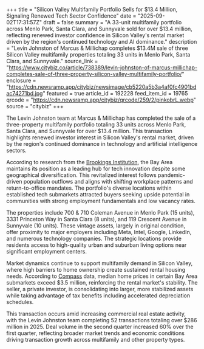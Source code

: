+++
title = "Silicon Valley Multifamily Portfolio Sells for $13.4 Million, Signaling Renewed Tech Sector Confidence"
date = "2025-09-02T17:31:57Z"
draft = false
summary = "A 33-unit multifamily portfolio across Menlo Park, Santa Clara, and Sunnyvale sold for over $13.4 million, reflecting renewed investor confidence in Silicon Valley's rental market driven by the region's continued technology and AI dominance."
description = "Levin Johnston of Marcus & Millichap completes $13.4M sale of three Silicon Valley multifamily properties totaling 33 units in Menlo Park, Santa Clara, and Sunnyvale."
source_link = "https://www.citybiz.co/article/738389/levin-johnston-of-marcus-millichap-completes-sale-of-three-property-silicon-valley-multifamily-portfolio/"
enclosure = "https://cdn.newsramp.app/citybiz/newsimage/cb5220a5b3a4af0fc4901bdac74271bd.jpg"
featured = true
article_id = 192228
feed_item_id = 19765
qrcode = "https://cdn.newsramp.app/citybiz/qrcode/259/2/pinkobrL.webp"
source = "citybiz"
+++

<p>The Levin Johnston team at Marcus & Millichap has completed the sale of a three-property multifamily portfolio totaling 33 units across Menlo Park, Santa Clara, and Sunnyvale for over $13.4 million. This transaction highlights renewed investor interest in Silicon Valley's rental market, driven by the region's continued dominance in technology and artificial intelligence sectors.</p><p>According to research from the <a href="https://www.brookings.edu" rel="nofollow" target="_blank">Brookings Institution</a>, the Bay Area maintains its position as a leading hub for tech innovation despite some geographical diversification. This revitalized interest follows pandemic-driven population outflows and aligns with shifting workplace patterns and return-to-office mandates. The portfolio's diverse locations within established tech submarkets attracted buyers seeking upside potential in communities with strong employment fundamentals and low vacancy rates.</p><p>The properties include 700 & 710 Coleman Avenue in Menlo Park (15 units), 3331 Princeton Way in Santa Clara (8 units), and 119 Crescent Avenue in Sunnyvale (10 units). These vintage assets, largely in original condition, offer proximity to major employers including Meta, Intel, Google, LinkedIn, and numerous technology companies. The strategic locations provide residents access to high-quality urban and suburban living options near significant employment centers.</p><p>Market dynamics continue to support multifamily demand in Silicon Valley, where high barriers to home ownership create sustained rental housing needs. According to <a href="https://www.compass.com" rel="nofollow" target="_blank">Compass</a> data, median home prices in certain Bay Area submarkets exceed $3.5 million, reinforcing the rental market's stability. The seller, a private investor, is consolidating into larger, more stabilized assets while taking advantage of tax benefits including accelerated depreciation schedules.</p><p>This transaction occurs amid increasing commercial real estate activity, with the Levin Johnston team completing 52 transactions totaling over $286 million in 2025. Deal volume in the second quarter increased 60% over the first quarter, reflecting broader market trends and economic conditions driving transaction growth across multifamily and other property types.</p>